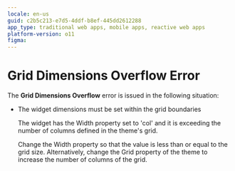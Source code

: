 ```yaml
---
locale: en-us
guid: c2b5c213-e7d5-4ddf-b8ef-445dd2612288
app_type: traditional web apps, mobile apps, reactive web apps
platform-version: o11
figma:
---
```


# Grid Dimensions Overflow Error

The **Grid Dimensions Overflow** error is issued in the following situation:

* The widget dimensions must be set within the grid boundaries
  
    The widget has the Width property set to 'col' and it is exceeding the number of columns defined in the theme's grid.
    
    Change the Width property so that the value is less than or equal to the grid size. Alternatively, change the Grid property of the theme to increase the number of columns of the grid.
